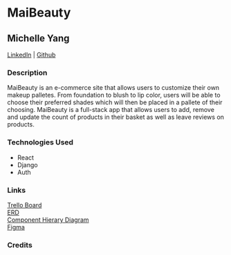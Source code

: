 # MaiBeauty
## Michelle Yang 
[LinkedIn](https://www.linkedin.com/in/myang292/) | [Github](https://github.com/myang292)

### Description
MaiBeauty is an e-commerce site that allows users to customize their own makeup palletes. From foundation to blush to lip color, users will be able to choose their preferred shades which will then be placed in a pallete of their choosing.
MaiBeauty is a full-stack app that allows users to add, remove and update the count of products in their basket as well as leave reviews on products.


### Technologies Used
- React
- Django
- Auth

### Links
[Trello Board](https://trello.com/b/211zrxVi/maibeauty)  
[ERD](https://drive.google.com/file/d/16FAkIid-dLeOy4QSeVEHrGuJEzXtsSAl/view?usp=sharing)  
[Component Hierary Diagram](https://lucid.app/lucidchart/2a5deca8-e1e7-4a32-b7f7-eb8cdcecbbc1/edit?invitationId=inv_ae97f42e-e25d-40c8-84ea-905afa532198)  
[Figma](https://www.figma.com/file/mIjKwC5x5cCyjCVvgIB8Ni/MaiBeauty?node-id=0%3A1)  

### Credits